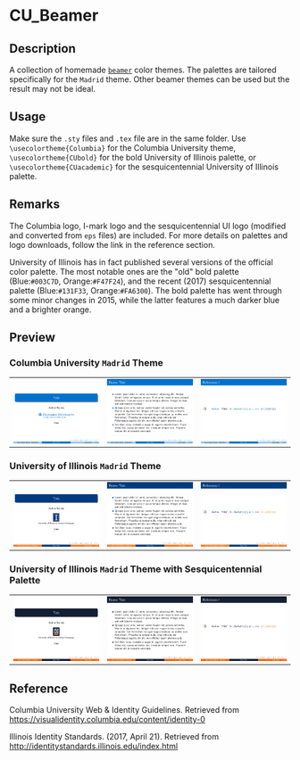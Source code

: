 # CU_Beamer

## Description
A collection of homemade [`beamer`](https://www.ctan.org/pkg/beamer) color themes. The palettes are tailored specifically for the `Madrid` theme. Other beamer themes can be used but the result may not be ideal.

## Usage
Make sure the `.sty` files and `.tex` file are in the same folder. Use `\usecolortheme{Columbia}` for the Columbia University theme, `\usecolortheme{CUbold}` for the bold University of Illinois palette, or `\usecolortheme{CUacademic}` for the sesquicentennial University of Illinois palette. 

## Remarks
The Columbia logo, I-mark logo and the sesquicentennial UI logo (modified and converted from `eps` files) are included. For more details on palettes and logo downloads, follow the link in the reference section.

University of Illinois has in fact published several versions of the official color palette. The most notable ones are the "old" bold palette (Blue:`#003C7D`, Orange:`#F47F24`), and the recent (2017) sesquicentennial palette (Blue:`#131F33`, Orange:`#FA6300`). The bold palette has went through some minor changes in 2015, while the latter features a much darker blue and a brighter orange.

## Preview
### Columbia University `Madrid` Theme
||||
|----------|----------|----------|
|![c1](Previews/madrid_columbia_1.png)|![c2](Previews/madrid_columbia_2.png)|![c3](Previews/madrid_columbia_3.png)|

### University of Illinois `Madrid` Theme
||||
|----------|----------|----------|
|![i1](Previews/madrid_illinois_1.png)|![i2](Previews/madrid_illinois_2.png)|![i3](Previews/madrid_illinois_3.png)|

### University of Illinois `Madrid` Theme with Sesquicentennial Palette
||||
|----------|----------|----------|
|![is1](Previews/madrid_illinois_150_1.png)|![is2](Previews/madrid_illinois_150_2.png)|![is3](Previews/madrid_illinois_150_3.png)|

## Reference
Columbia University Web & Identity Guidelines. Retrieved from https://visualidentity.columbia.edu/content/identity-0

Illinois Identity Standards. (2017, April 21). Retrieved from http://identitystandards.illinois.edu/index.html